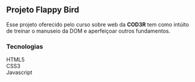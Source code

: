  ## Projeto Flappy Bird

Esse projeto oferecido pelo curso sobre web da **COD3R** tem como intúito de treinar o
manuseio da DOM e aperfeiçoar outros fundamentos.


### Tecnologias
HTML5 <br>
CSS3 <br>
Javascript <br>
